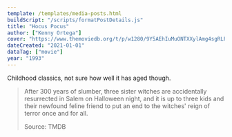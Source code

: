 ```yaml
---
template: /templates/media-posts.html
buildScript: "/scripts/formatPostDetails.js"
title: "Hocus Pocus"
author: ["Kenny Ortega"]
cover: "https://www.themoviedb.org/t/p/w1280/9Y5AEhIuMuONTXXylAmg4sgRLPB.jpg"
dateCreated: "2021-01-01"
dataTag: ["movie"]
year: "1993"
---
```


Childhood classics, not sure how well it has aged though.

> After 300 years of slumber, three sister witches are accidentally resurrected in Salem on Halloween night, and it is up to three kids and their newfound feline friend to put an end to the witches' reign of terror once and for all.
>
> Source: TMDB
